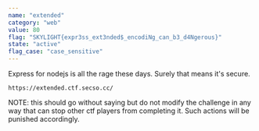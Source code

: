 ```yaml
---
name: "extended"
category: "web"
value: 80
flag: "SKYLIGHT{expr3ss_ext3nded$_encodiNg_can_b3_d4Ngerous}"
state: "active"
flag_case: "case_sensitive"
---
```


Express for nodejs is all the rage these days. Surely that means it's secure.

`https://extended.ctf.secso.cc/`

NOTE: this should go without saying but do not modify the challenge in any way
that can stop other ctf players from completing it. Such actions will be
punished accordingly.
